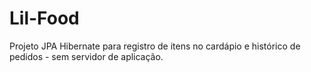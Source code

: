 # Lil-Food
Projeto JPA Hibernate para registro de itens no cardápio e histórico de pedidos - sem servidor de aplicação.
